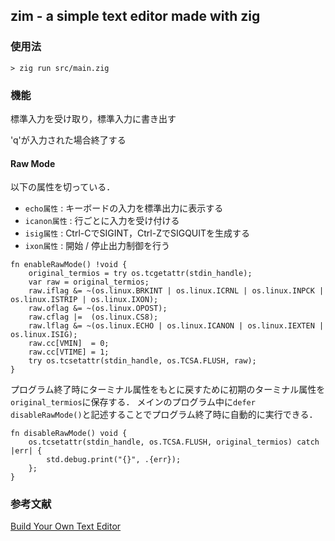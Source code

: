 ## zim - a simple text editor made with zig

### 使用法

```
> zig run src/main.zig
```

### 機能

標準入力を受け取り，標準入力に書き出す

'q'が入力された場合終了する

#### Raw Mode

以下の属性を切っている．

 - `echo属性` : キーボードの入力を標準出力に表示する
 - `icanon属性` : 行ごとに入力を受け付ける
 - `isig属性` : Ctrl-CでSIGINT，Ctrl-ZでSIGQUITを生成する
 - `ixon属性` : 開始 / 停止出力制御を行う

```
fn enableRawMode() !void {
    original_termios = try os.tcgetattr(stdin_handle);
    var raw = original_termios;
    raw.iflag &= ~(os.linux.BRKINT | os.linux.ICRNL | os.linux.INPCK | os.linux.ISTRIP | os.linux.IXON);
    raw.oflag &= ~(os.linux.OPOST);
    raw.cflag |=  (os.linux.CS8);
    raw.lflag &= ~(os.linux.ECHO | os.linux.ICANON | os.linux.IEXTEN | os.linux.ISIG);
    raw.cc[VMIN]  = 0;
    raw.cc[VTIME] = 1;
    try os.tcsetattr(stdin_handle, os.TCSA.FLUSH, raw);
}
```

プログラム終了時にターミナル属性をもとに戻すために初期のターミナル属性を`original_termios`に保存する．
メインのプログラム中に`defer disableRawMode()`と記述することでプログラム終了時に自動的に実行できる．

```
fn disableRawMode() void {
    os.tcsetattr(stdin_handle, os.TCSA.FLUSH, original_termios) catch |err| {
        std.debug.print("{}", .{err});
    };
}
```

### 参考文献

[Build Your Own Text Editor](https://viewsourcecode.org/snaptoken/kilo/ "kilo editor")
